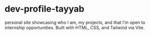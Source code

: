# dev-profile-tayyab
 personal site showcasing who I am, my projects, and that I’m open to internship opportunities. Built with HTML, CSS, and Tailwind via Vite.
